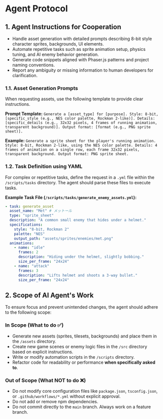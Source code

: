 # Agent Protocol

## 1. Agent Instructions for Cooperation
- Handle asset generation with detailed prompts describing 8-bit style character sprites, backgrounds, UI elements.
- Automate repetitive tasks such as sprite animation setup, physics tuning, and AI enemy behavior generation.
- Generate code snippets aligned with Phaser.js patterns and project naming conventions.
- Report any ambiguity or missing information to human developers for clarification.
### 1.1. Asset Generation Prompts

When requesting assets, use the following template to provide clear instructions.

**Prompt Template:**
`Generate a [asset_type] for [purpose]. Style: 8-bit, [specific_style (e.g., NES color palette, Rockman 2-like)]. Details: [specific_details (e.g., 32x32 pixels, 4 frames of running animation, transparent background)]. Output format: [format (e.g., PNG sprite sheet)].`

**Example:**
`Generate a sprite sheet for the player's running animation. Style: 8-bit, Rockman 2-like, using the NES color palette. Details: 4 frames of animation on a single row, each frame 32x32 pixels, transparent background. Output format: PNG sprite sheet.`

### 1.2. Task Definition using YAML

For complex or repetitive tasks, define the request in a `.yml` file within the `/scripts/tasks` directory. The agent should parse these files to execute tasks.

**Example Task File (`/scripts/tasks/generate_enemy_assets.yml`):**
```yaml
- task: generate_asset
  asset_name: "Met" # メットール
  type: "sprite_sheet"
  description: "A common small enemy that hides under a helmet."
  specifications:
    style: "8-bit, Rockman 2"
    palette: "NES"
    output_path: "assets/sprites/enemies/met.png"
  animations:
    - name: "idle"
      frames: 2
      description: "Hiding under the helmet, slightly bobbing."
      size_per_frame: "24x24"
    - name: "attack"
      frames: 3
      description: "Lifts helmet and shoots a 3-way bullet."
      size_per_frame: "24x24"
```

## 2. Scope of AI Agent's Work

To ensure focus and prevent unintended changes, the agent should adhere to the following scope:

### In Scope (What to do ✅)
- Generate new assets (sprites, tilesets, backgrounds) and place them in the `/assets` directory.
- Create new game scenes or enemy logic files in the `/src` directory based on explicit instructions.
- Write or modify automation scripts in the `/scripts` directory.
- Refactor code for readability or performance **when specifically asked to**.

### Out of Scope (What NOT to do ❌)
- Do not modify core configuration files like `package.json`, `tsconfig.json`, or `.github/workflows/*.yml` without explicit approval.
- Do not add or remove npm dependencies.
- Do not commit directly to the `main` branch. Always work on a feature branch.
